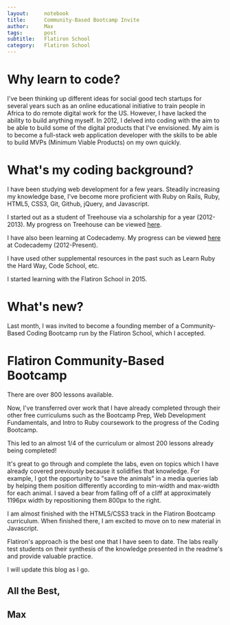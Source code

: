 ```yaml
---
layout:     notebook
title:      Community-Based Bootcamp Invite
author:     Max
tags: 		post
subtitle:   Flatiron School
category:   Flatiron School
---
```


# Why learn to code? 

I've been thinking up different ideas for social good tech startups for several years such as an online educational initiative to train people in Africa to do remote digital work for the US. However, I have lacked the ability to build anything myself. In 2012, I delved into coding with the aim to be able to build some of the digital products that I've envisioned. My aim is to become a full-stack web application developer with the skills to be able to build MVPs (Minimum Viable Products) on my own quickly.  

# What's my coding background? 

I have been studying web development for a few years. Steadily increasing my knowledge base, I've become more proficient with Ruby on Rails, Ruby, HTML5, CSS3, Git, Github, jQuery, and Javascript. 

I started out as a student of Treehouse via a scholarship for a year (2012-2013). My progress on Treehouse can be viewed [here](https://teamtreehouse.com/maxgrok). 

I have also been learning at Codecademy. My progress can be viewed [here](https://www.codecademy.com/maxgrok) at Codecademy (2012-Present). 

I have used other supplemental resources in the past such as Learn Ruby the Hard Way, Code School, etc.

I started learning with the Flatiron School in 2015. 

# What's new?

Last month, I was invited to become a founding member of a Community-Based Coding Bootcamp run by the Flatiron School, which I accepted. 

# Flatiron Community-Based Bootcamp

There are over 800 lessons available. 

Now, I've transferred over work that I have already completed through their other free curriculums such as the Bootcamp Prep, Web Development Fundamentals, and Intro to Ruby coursework to the progress of the Coding Bootcamp. 

This led to an almost 1/4 of the curriculum or almost 200 lessons already being completed! 

It's great to go through and complete the labs, even on topics which I have already covered previously because it solidifies that knowledge. For example, I got the opportunity to "save the animals" in a media queries lab by helping them position differently according to min-width and max-width for each animal. I saved a bear from falling off of a cliff at approximately 1196px width by repositioning them 800px to the right. 

I am almost finished with the HTML5/CSS3 track in the Flatiron Bootcamp curriculum. When finished there, I am excited to move on to new material in Javascript. 

Flatiron's approach is the best one that I have seen to date. The labs really test students on their synthesis of the knowledge presented in the readme's and provide valuable practice. 

I will update this blog as I go. 

## All the Best, 

## Max  